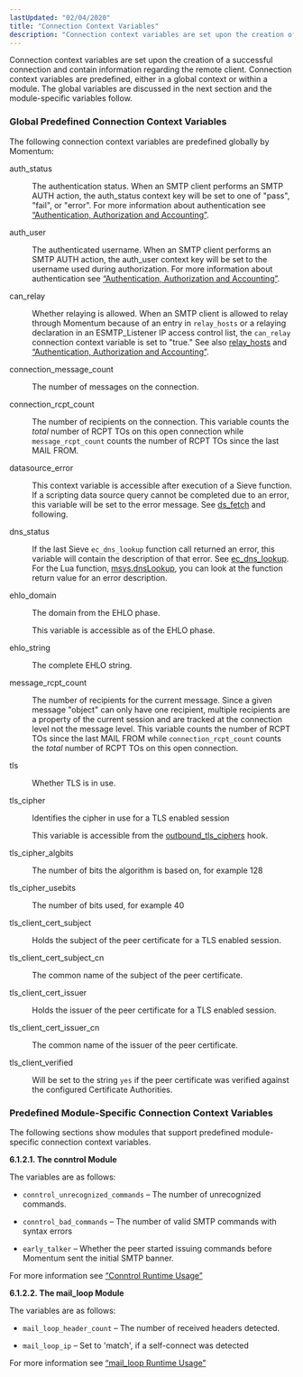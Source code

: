 ```yaml
---
lastUpdated: "02/04/2020"
title: "Connection Context Variables"
description: "Connection context variables are set upon the creation of a successful connection and contain information regarding the remote client Connection context variables are predefined either in a global context or within a module The global variables are discussed in the next section and the module specific variables follow The following..."
---
```


<a name="idp3421200"></a> 

Connection context variables are set upon the creation of a successful connection and contain information regarding the remote client. Connection context variables are predefined, either in a global context or within a module. The global variables are discussed in the next section and the module-specific variables follow.

### <a name="policy.predefined-context-conn-global"></a> Global Predefined Connection Context Variables

The following connection context variables are predefined globally by Momentum:

<dl class="variablelist">

<dt>auth_status</dt>

<dd>

The authentication status. When an SMTP client performs an SMTP AUTH action, the auth_status context key will be set to one of "pass", "fail", or "error". For more information about authentication see [“Authentication, Authorization and Accounting”](/momentum/3/3-reference/conf-aaa).

</dd>

<dt>auth_user</dt>

<dd>

The authenticated username. When an SMTP client performs an SMTP AUTH action, the auth_user context key will be set to the username used during authorization. For more information about authentication see [“Authentication, Authorization and Accounting”](/momentum/3/3-reference/conf-aaa).

</dd>

<dt>can_relay</dt>

<dd>

Whether relaying is allowed. When an SMTP client is allowed to relay through Momentum because of an entry in `relay_hosts` or a relaying declaration in an ESMTP_Listener IP access control list, the `can_relay` connection context variable is set to "true." See also [relay_hosts](/momentum/3/3-reference/3-reference-conf-ref-relay-hosts) and [“Authentication, Authorization and Accounting”](/momentum/3/3-reference/conf-aaa).

</dd>

<dt>connection_message_count</dt>

<dd>

The number of messages on the connection.

</dd>

<dt>connection_rcpt_count</dt>

<dd>

The number of recipients on the connection. This variable counts the *total* number of RCPT TOs on this open connection while `message_rcpt_count` counts the number of RCPT TOs since the last MAIL FROM.

</dd>

<dt>datasource_error</dt>

<dd>

This context variable is accessible after execution of a Sieve function. If a scripting data source query cannot be completed due to an error, this variable will be set to the error message. See [ds_fetch](/momentum/3/3-reference/sieve-ref-ds-fetch) and following.

</dd>

<dt>dns_status</dt>

<dd>

If the last Sieve `ec_dns_lookup` function call returned an error, this variable will contain the description of that error. See [ec_dns_lookup](/momentum/3/3-reference/sieve-ref-ec-dns-lookup). For the Lua function, [msys.dnsLookup](/momentum/3/3-reference/3-reference-lua-ref-msys-dnslookup), you can look at the function return value for an error description.

</dd>

<dt>ehlo_domain</dt>

<dd>

The domain from the EHLO phase.

This variable is accessible as of the EHLO phase.

</dd>

<dt>ehlo_string</dt>

<dd>

The complete EHLO string.

</dd>

<dt>message_rcpt_count</dt>

<dd>

The number of recipients for the current message. Since a given message "object" can only have one recipient, multiple recipients are a property of the current session and are tracked at the connection level not the message level. This variable counts the number of RCPT TOs since the last MAIL FROM while `connection_rcpt_count` counts the *total* number of RCPT TOs on this open connection.

</dd>

<dt>tls</dt>

<dd>

Whether TLS is in use.

</dd>

<dt>tls_cipher</dt>

<dd>

Identifies the cipher in use for a TLS enabled session

This variable is accessible from the [outbound_tls_ciphers](/momentum/3/3-api/hooks-core-outbound-tls-ciphers) hook.

</dd>

<dt>tls_cipher_algbits</dt>

<dd>

The number of bits the algorithm is based on, for example 128

</dd>

<dt>tls_cipher_usebits</dt>

<dd>

The number of bits used, for example 40

</dd>

<dt>tls_client_cert_subject</dt>

<dd>

Holds the subject of the peer certificate for a TLS enabled session.

</dd>

<dt>tls_client_cert_subject_cn</dt>

<dd>

The common name of the subject of the peer certificate.

</dd>

<dt>tls_client_cert_issuer</dt>

<dd>

Holds the issuer of the peer certificate for a TLS enabled session.

</dd>

<dt>tls_client_cert_issuer_cn</dt>

<dd>

The common name of the issuer of the peer certificate.

</dd>

<dt>tls_client_verified</dt>

<dd>

Will be set to the string `yes` if the peer certificate was verified against the configured Certificate Authorities.

</dd>

</dl>

### <a name="policy.predefined-context-conn-module"></a> Predefined Module-Specific Connection Context Variables

The following sections show modules that support predefined module-specific connection context variables.

**<a name="policy.predefined-context-conn-conntrol"></a> 6.1.2.1. The conntrol Module**

The variables are as follows:

*   `conntrol_unrecognized_commands` – The number of unrecognized commands.

*   `conntrol_bad_commands` – The number of valid SMTP commands with syntax errors

*   `early_talker` – Whether the peer started issuing commands before Momentum sent the initial SMTP banner.

For more information see [“Conntrol Runtime Usage”](/momentum/3/3-reference/3-reference-modules-conntrol#modules.conntrol.runtime.usage)

**<a name="idp3479344"></a> 6.1.2.2. The mail_loop Module**

The variables are as follows:

*   `mail_loop_header_count` – The number of received headers detected.

*   `mail_loop_ip` – Set to 'match', if a self-connect was detected

For more information see [“mail_loop Runtime Usage”](/momentum/3/3-reference/3-reference-modules-mail-loop#modules.mail_loop.runtime.usage)